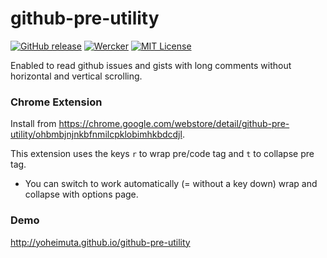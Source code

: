 # github-pre-utility

[![GitHub release](http://img.shields.io/github/release/yoheimuta/github-pre-utility.svg?style=flat-square)][release]
[![Wercker](http://img.shields.io/wercker/ci/54393fe184570fc622001411.svg?style=flat-square)][wercker]
[![MIT License](http://img.shields.io/badge/license-MIT-blue.svg?style=flat-square)][license]

[release]: https://github.com/yoheimuta/github-pre-utility/releases
[wercker]: https://app.wercker.com/project/bykey/07449a9cbfed0c4e758316f792c19909
[license]: https://github.com/yoheimuta/github-pre-utility/blob/master/LICENSE

Enabled to read github issues and gists with long comments without horizontal and vertical scrolling.

### Chrome Extension

Install from https://chrome.google.com/webstore/detail/github-pre-utility/ohbmbjnjnkbfnmilcpklobimhkbdcdjl.

This extension uses the keys `r` to wrap pre/code tag and `t` to collapse pre tag.

- You can switch to work automatically (= without a key down) wrap and collapse with options page.

### Demo

http://yoheimuta.github.io/github-pre-utility
